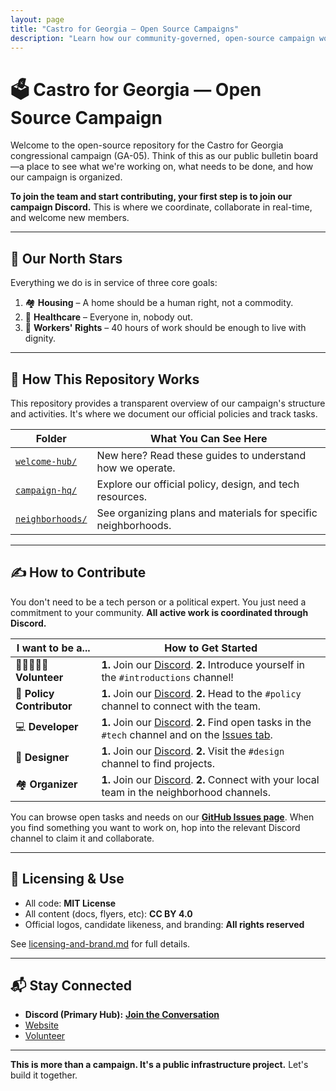 ```yaml
---
layout: page
title: "Castro for Georgia — Open Source Campaigns"
description: "Learn how our community-governed, open-source campaign works and discover ways to contribute— from policy research to neighborhood organizing."
---
```


# 🗳️ Castro for Georgia — Open Source Campaign

Welcome to the open-source repository for the Castro for Georgia congressional campaign (GA-05). Think of this as our public bulletin board—a place to see what we're working on, what needs to be done, and how our campaign is organized.

**To join the team and start contributing, your first step is to join our campaign Discord.** This is where we coordinate, collaborate in real-time, and welcome new members.

-----

## 🎯 Our North Stars

Everything we do is in service of three core goals:

1.  🏘️ **Housing** – A home should be a human right, not a commodity.
2.  🏥 **Healthcare** – Everyone in, nobody out.
3.  💼 **Workers' Rights** – 40 hours of work should be enough to live with dignity.

-----

## 🧭 How This Repository Works

This repository provides a transparent overview of our campaign's structure and activities. It's where we document our official policies and track tasks.

| Folder                  | What You Can See Here                                        |
| ----------------------- | ------------------------------------------------------------ |
| [`welcome-hub/`](./welcome-hub/) | New here? Read these guides to understand how we operate.    |
| [`campaign-hq/`](./campaign-hq/) | Explore our official policy, design, and tech resources.     |
| [`neighborhoods/`](/neighborhoods/) | See organizing plans and materials for specific neighborhoods. |

-----

## ✍️ How to Contribute

You don't need to be a tech person or a political expert. You just need a commitment to your community. **All active work is coordinated through Discord.**

| I want to be a...       | How to Get Started                                                                                    |
| ----------------------- | ----------------------------------------------------------------------------------------------------- |
| 🧑🏽‍🤝‍🧑🏾 **Volunteer** | **1.** Join our [Discord](https://discord.gg/ep6dBqPjhG).    **2.** Introduce yourself in the `#introductions` channel\! |
| 🧠 **Policy Contributor** | **1.** Join our [Discord](https://discord.gg/ep6dBqPjhG).   **2.** Head to the `#policy` channel to connect with the team. |
| 💻 **Developer** | **1.** Join our [Discord](https://discord.gg/ep6dBqPjhG).    **2.** Find open tasks in the `#tech` channel and on the [Issues tab](https://github.com/CastroForGeorgia/campaign/issues). |
| 🎨 **Designer** | **1.** Join our [Discord](https://discord.gg/ep6dBqPjhG). **2.** Visit the `#design` channel to find projects. |
| 🏘️ **Organizer** | **1.** Join our [Discord](https://discord.gg/ep6dBqPjhG).    **2.** Connect with your local team in the neighborhood channels. |

You can browse open tasks and needs on our [**GitHub Issues page**](https://github.com/CastroForGeorgia/campaign/issues). When you find something you want to work on, hop into the relevant Discord channel to claim it and collaborate.

-----

## 🔐 Licensing & Use

  - All code: **MIT License**
  - All content (docs, flyers, etc): **CC BY 4.0**
  - Official logos, candidate likeness, and branding: **All rights reserved**

See [licensing-and-brand.md](./welcome-hub/rules/licensing-and-brand.md) for full details.

-----

## 📬 Stay Connected

  - **Discord (Primary Hub):** [**Join the Conversation**](https://discord.gg/ep6dBqPjhG)
  - [Website](https://castroforgeorgia.com)
  - [Volunteer](./welcome-hub/get-involved/README.md)

-----

**This is more than a campaign. It's a public infrastructure project.** Let's build it together.